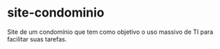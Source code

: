 # site-condominio
Site de um condomínio que tem como objetivo o uso massivo de TI para facilitar suas tarefas.
